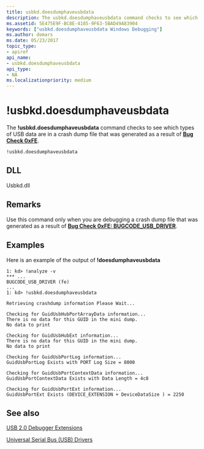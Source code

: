 ```yaml
---
title: usbkd.doesdumphaveusbdata
description: The usbkd.doesdumphaveusbdata command checks to see which types of USB data are in a crash dump file that was generated as a result of Bug Check 0xFE.
ms.assetid: 5E475E9F-BC8E-4185-9F63-5BAD49A83904
keywords: ["usbkd.doesdumphaveusbdata Windows Debugging"]
ms.author: domars
ms.date: 05/23/2017
topic_type:
- apiref
api_name:
- usbkd.doesdumphaveusbdata
api_type:
- NA
ms.localizationpriority: medium
---
```


# !usbkd.doesdumphaveusbdata


The **!usbkd.doesdumphaveusbdata** command checks to see which types of USB data are in a crash dump file that was generated as a result of [**Bug Check 0xFE**](bug-check-0xfe--bugcode-usb-driver.md).

```dbgcmd
!usbkd.doesdumphaveusbdata
```

## <span id="DLL"></span><span id="dll"></span>DLL


Usbkd.dll

Remarks
-------

Use this command only when you are debugging a crash dump file that was generated as a result of [**Bug Check 0xFE: BUGCODE\_USB\_DRIVER**](bug-check-0xfe--bugcode-usb-driver.md).

Examples
--------

Here is an example of the output of **!doesdumphaveusbdata**

```dbgcmd
1: kd> !analyze -v
*** ...
BUGCODE_USB_DRIVER (fe) 
...
1: kd> !usbkd.doesdumphaveusbdata

Retrieving crashdump information Please Wait...

Checking for GuidUsbHubPortArrayData information...
There is no data for this GUID in the mini dump.
No data to print  

Checking for GuidUsbHubExt information...
There is no data for this GUID in the mini dump.
No data to print  

Checking for GuidUsbPortLog information...
GuidUsbPortLog Exists with PORT Log Size = 8000 

Checking for GuidUsbPortContextData information...
GuidUsbPortContextData Exists with Data Length = 4c8 

Checking for GuidUsbPortExt information...
GuidUsbPortExt Exists (DEVICE_EXTENSION + DeviceDataSize ) = 2250
```

## <span id="see_also"></span>See also


[USB 2.0 Debugger Extensions](usb-2-0-extensions.md)

[Universal Serial Bus (USB) Drivers](http://go.microsoft.com/fwlink/p?LinkID=227351)

 

 






